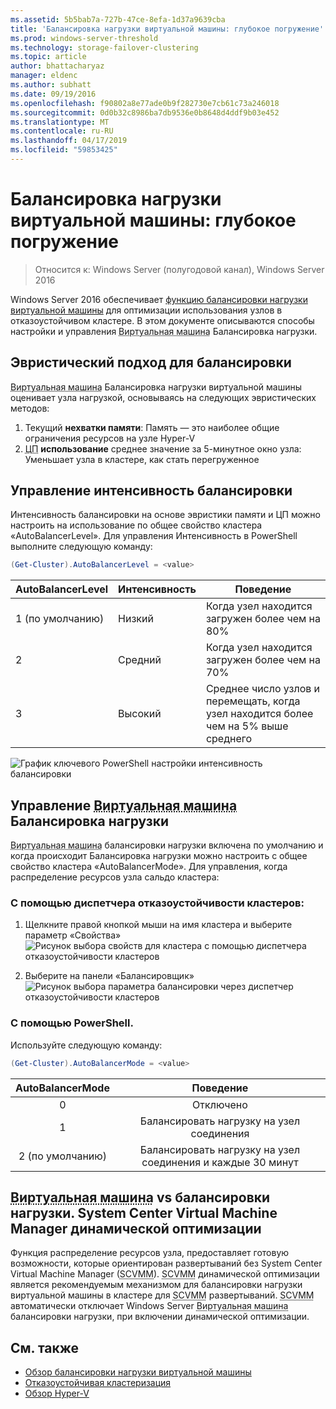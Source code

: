 ```yaml
---
ms.assetid: 5b5bab7a-727b-47ce-8efa-1d37a9639cba
title: 'Балансировка нагрузки виртуальной машины: глубокое погружение'
ms.prod: windows-server-threshold
ms.technology: storage-failover-clustering
ms.topic: article
author: bhattacharyaz
manager: eldenc
ms.author: subhatt
ms.date: 09/19/2016
ms.openlocfilehash: f90802a8e77ade0b9f282730e7cb61c73a246018
ms.sourcegitcommit: 0d0b32c8986ba7db9536e0b8648d4ddf9b03e452
ms.translationtype: MT
ms.contentlocale: ru-RU
ms.lasthandoff: 04/17/2019
ms.locfileid: "59853425"
---
```

# <a name="virtual-machine-load-balancing-deep-dive"></a>Балансировка нагрузки виртуальной машины: глубокое погружение

> Относится к: Windows Server (полугодовой канал), Windows Server 2016

Windows Server 2016 обеспечивает [функцию балансировки нагрузки виртуальной машины](vm-load-balancing-overview.md) для оптимизации использования узлов в отказоустойчивом кластере. В этом документе описываются способы настройки и управления <abbr title="виртуальной машины">Виртуальная машина</abbr> Балансировка нагрузки. 

## <a id="heuristics-for-balancing"></a>Эвристический подход для балансировки
<abbr title="Виртуальной машины">Виртуальная машина</abbr> Балансировка нагрузки виртуальной машины оценивает узла нагрузкой, основываясь на следующих эвристических методов:
1. Текущий **нехватки памяти**: Память — это наиболее общие ограничения ресурсов на узле Hyper-V
2. <abbr title="Центральный процессор">ЦП</abbr> **использование** среднее значение за 5-минутное окно узла: Уменьшает узла в кластере, как стать перегруженное

## <a id="controlling-aggressiveness-of-balancing"></a>Управление интенсивность балансировки
Интенсивность балансировки на основе эвристики памяти и ЦП можно настроить на использование по общее свойство кластера «AutoBalancerLevel». Для управления Интенсивность в PowerShell выполните следующую команду:

```PowerShell
(Get-Cluster).AutoBalancerLevel = <value>
```

| AutoBalancerLevel | Интенсивность | Поведение |
|-------------------|----------------|----------|
| 1 (по умолчанию) | Низкий | Когда узел находится загружен более чем на 80% |
| 2 | Средний | Когда узел находится загружен более чем на 70% |
| 3 | Высокий | Среднее число узлов и перемещать, когда узел находится более чем на 5% выше среднего | 

![График ключевого PowerShell настройки интенсивность балансировки](media/vm-load-balancing/detailed-VM-load-balancing-1.jpg)

## <a name="controlling-abbr-titlevirtual-machinevmabbr-load-balancing"></a>Управление <abbr title="виртуальной машины">Виртуальная машина</abbr> Балансировка нагрузки
<abbr title="Виртуальной машины">Виртуальная машина</abbr> балансировки нагрузки включена по умолчанию и когда происходит Балансировка нагрузки можно настроить с общее свойство кластера «AutoBalancerMode». Для управления, когда распределение ресурсов узла сальдо кластера:

### <a name="using-failover-cluster-manager"></a>С помощью диспетчера отказоустойчивости кластеров:
1. Щелкните правой кнопкой мыши на имя кластера и выберите параметр «Свойства»  
    ![Рисунок выбора свойств для кластера с помощью диспетчера отказоустойчивости кластеров](media/vm-load-balancing/detailed-VM-load-balancing-2.jpg)

2.  Выберите на панели «Балансировщик»  
    ![Рисунок выбора параметра балансировки через диспетчер отказоустойчивости кластеров](media/vm-load-balancing/detailed-VM-load-balancing-3.jpg)

### <a name="using-powershell"></a>С помощью PowerShell.
Используйте следующую команду:
```powershell
(Get-Cluster).AutoBalancerMode = <value>
```

|AutoBalancerMode |Поведение| 
|:----------------:|:----------:|
|0| Отключено| 
|1| Балансировать нагрузку на узел соединения| 
|2 (по умолчанию)| Балансировать нагрузку на узел соединения и каждые 30 минут |

## <a name="abbr-titlevirtual-machinevmabbr-load-balancing-vs-system-center-virtual-machine-manager-dynamic-optimization"></a><abbr title="Виртуальной машины">Виртуальная машина</abbr> vs балансировки нагрузки. System Center Virtual Machine Manager динамической оптимизации
Функция распределение ресурсов узла, предоставляет готовую возможности, которые ориентирован развертываний без System Center Virtual Machine Manager (<abbr title="System Center Virtual Machine Manager">SCVMM</abbr>). <abbr title="System Center Virtual Machine Manager">SCVMM</abbr> динамической оптимизации является рекомендуемым механизмом для балансировки нагрузки виртуальной машины в кластере для <abbr title="System Center Virtual Machine Manager">SCVMM</abbr> развертываний. <abbr title="System Center Virtual Machine Manager">SCVMM</abbr> автоматически отключает Windows Server <abbr title="виртуальной машины">Виртуальная машина</abbr> балансировки нагрузки, при включении динамической оптимизации.

## <a name="see-also"></a>См. также
* [Обзор балансировки нагрузки виртуальной машины](vm-load-balancing-overview.md)
* [Отказоустойчивая кластеризация](failover-clustering-overview.md)
* [Обзор Hyper-V](../virtualization/hyper-v/Hyper-V-on-Windows-Server.md)
